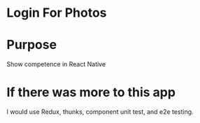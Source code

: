 # Login For Photos

Purpose
====

Show competence in React Native

If there was more to this app
====

I would use Redux, thunks, component unit test, and e2e testing.
